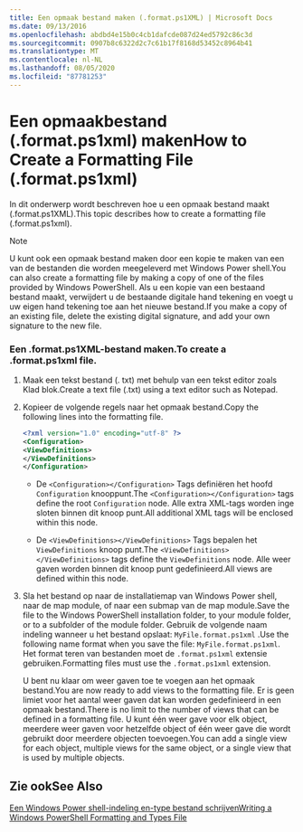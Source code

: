 ```yaml
---
title: Een opmaak bestand maken (.format.ps1XML) | Microsoft Docs
ms.date: 09/13/2016
ms.openlocfilehash: abdbd4e15b0c4cb1dafcde087d24ed5792c86c3d
ms.sourcegitcommit: 0907b8c6322d2c7c61b17f8168d53452c8964b41
ms.translationtype: MT
ms.contentlocale: nl-NL
ms.lasthandoff: 08/05/2020
ms.locfileid: "87781253"
---
```

# <a name="how-to-create-a-formatting-file-formatps1xml"></a><span data-ttu-id="b5342-102">Een opmaakbestand (.format.ps1xml) maken</span><span class="sxs-lookup"><span data-stu-id="b5342-102">How to Create a Formatting File (.format.ps1xml)</span></span>

<span data-ttu-id="b5342-103">In dit onderwerp wordt beschreven hoe u een opmaak bestand maakt (.format.ps1XML).</span><span class="sxs-lookup"><span data-stu-id="b5342-103">This topic describes how to create a formatting file (.format.ps1xml).</span></span>

> [!NOTE]
> <span data-ttu-id="b5342-104">U kunt ook een opmaak bestand maken door een kopie te maken van een van de bestanden die worden meegeleverd met Windows Power shell.</span><span class="sxs-lookup"><span data-stu-id="b5342-104">You can also create a formatting file by making a copy of one of the files provided by Windows PowerShell.</span></span> <span data-ttu-id="b5342-105">Als u een kopie van een bestaand bestand maakt, verwijdert u de bestaande digitale hand tekening en voegt u uw eigen hand tekening toe aan het nieuwe bestand.</span><span class="sxs-lookup"><span data-stu-id="b5342-105">If you make a copy of an existing file, delete the existing digital signature, and add your own signature to the new file.</span></span>

### <a name="to-create-a-formatps1xml-file"></a><span data-ttu-id="b5342-106">Een .format.ps1XML-bestand maken.</span><span class="sxs-lookup"><span data-stu-id="b5342-106">To create a .format.ps1xml file.</span></span>

1. <span data-ttu-id="b5342-107">Maak een tekst bestand (. txt) met behulp van een tekst editor zoals Klad blok.</span><span class="sxs-lookup"><span data-stu-id="b5342-107">Create a text file (.txt) using a text editor such as Notepad.</span></span>

2. <span data-ttu-id="b5342-108">Kopieer de volgende regels naar het opmaak bestand.</span><span class="sxs-lookup"><span data-stu-id="b5342-108">Copy the following lines into the formatting file.</span></span>

   ```xml
   <?xml version="1.0" encoding="utf-8" ?>
   <Configuration>
   <ViewDefinitions>
   </ViewDefinitions>
   </Configuration>
   ```

   - <span data-ttu-id="b5342-109">De `<Configuration></Configuration>` Tags definiëren het hoofd `Configuration` knooppunt.</span><span class="sxs-lookup"><span data-stu-id="b5342-109">The `<Configuration></Configuration>` tags define the root `Configuration` node.</span></span> <span data-ttu-id="b5342-110">Alle extra XML-tags worden inge sloten binnen dit knoop punt.</span><span class="sxs-lookup"><span data-stu-id="b5342-110">All additional XML tags will be enclosed within this node.</span></span>

   - <span data-ttu-id="b5342-111">De `<ViewDefinitions></ViewDefinitions>` Tags bepalen het `ViewDefinitions` knoop punt.</span><span class="sxs-lookup"><span data-stu-id="b5342-111">The `<ViewDefinitions></ViewDefinitions>` tags define the `ViewDefinitions` node.</span></span> <span data-ttu-id="b5342-112">Alle weer gaven worden binnen dit knoop punt gedefinieerd.</span><span class="sxs-lookup"><span data-stu-id="b5342-112">All views are defined within this node.</span></span>

3. <span data-ttu-id="b5342-113">Sla het bestand op naar de installatiemap van Windows Power shell, naar de map module, of naar een submap van de map module.</span><span class="sxs-lookup"><span data-stu-id="b5342-113">Save the file to the Windows PowerShell installation folder, to your module folder, or to a subfolder of the module folder.</span></span> <span data-ttu-id="b5342-114">Gebruik de volgende naam indeling wanneer u het bestand opslaat:  `MyFile.format.ps1xml` .</span><span class="sxs-lookup"><span data-stu-id="b5342-114">Use the following name format when you save the file:  `MyFile.format.ps1xml`.</span></span> <span data-ttu-id="b5342-115">Het format teren van bestanden moet de `.format.ps1xml` extensie gebruiken.</span><span class="sxs-lookup"><span data-stu-id="b5342-115">Formatting files must use the `.format.ps1xml` extension.</span></span>

   <span data-ttu-id="b5342-116">U bent nu klaar om weer gaven toe te voegen aan het opmaak bestand.</span><span class="sxs-lookup"><span data-stu-id="b5342-116">You are now ready to add views to the formatting file.</span></span> <span data-ttu-id="b5342-117">Er is geen limiet voor het aantal weer gaven dat kan worden gedefinieerd in een opmaak bestand.</span><span class="sxs-lookup"><span data-stu-id="b5342-117">There is no limit to the number of views that can be defined in a formatting file.</span></span> <span data-ttu-id="b5342-118">U kunt één weer gave voor elk object, meerdere weer gaven voor hetzelfde object of één weer gave die wordt gebruikt door meerdere objecten toevoegen.</span><span class="sxs-lookup"><span data-stu-id="b5342-118">You can add a single view for each object, multiple views for the same object, or a single view that is used by multiple objects.</span></span>

## <a name="see-also"></a><span data-ttu-id="b5342-119">Zie ook</span><span class="sxs-lookup"><span data-stu-id="b5342-119">See Also</span></span>

[<span data-ttu-id="b5342-120">Een Windows Power shell-indeling en-type bestand schrijven</span><span class="sxs-lookup"><span data-stu-id="b5342-120">Writing a Windows PowerShell Formatting and Types File</span></span>](./writing-a-powershell-formatting-file.md)
